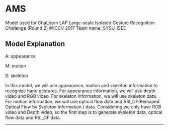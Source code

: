 # AMS
Model used for ChaLearn LAP Large-scale Isolated Gesture Recognition Challenge (Round 2) @ICCV 2017
Team name: SYSU_ISEE

## Model Explanation
A: appearance 

M: motion

S: skeleton

In this model, we will use appearance, motion and skeleton information to recognize hand gestures.
For appearance information, we will use depth video and RGB video.
For skeleton information, we will use skeleton data.
For motion information, we will use optical flow data and RSI_OF(Remaped Optical Flow by Skeleton Information ) data.
Considering we only have RGB video and Depth video, so the first step is to generate skeleton data, optical flow data and RSI_OF data.

-----

